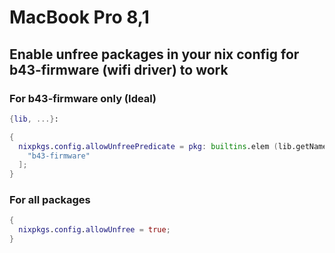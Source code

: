 # MacBook Pro 8,1

## Enable unfree packages in your nix config for b43-firmware (wifi driver) to work

### For b43-firmware only (Ideal)

```nix
{lib, ...}:

{
  nixpkgs.config.allowUnfreePredicate = pkg: builtins.elem (lib.getName pkg) [
    "b43-firmware"
  ];
}

```

### For all packages

```nix
{
  nixpkgs.config.allowUnfree = true;
}
```
